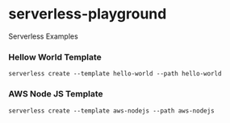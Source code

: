# serverless-playground
Serverless Examples

### Hellow World Template

```
serverless create --template hello-world --path hello-world
```

### AWS Node JS Template

```
serverless create --template aws-nodejs --path aws-nodejs
```
